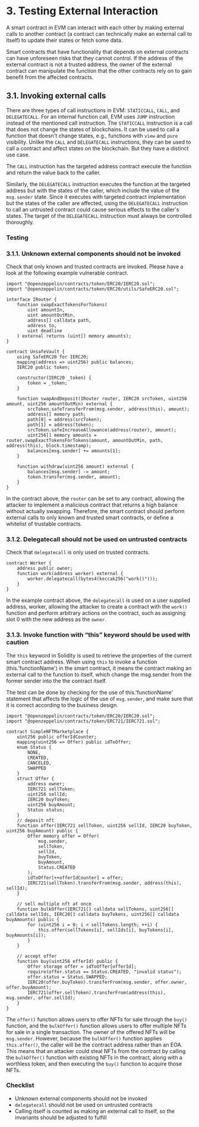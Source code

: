 # 3. Testing External Interaction

A smart contract in EVM can interact with each other by making external calls to another contract (a contract can technically make an external call to itself) to update their states or fetch some data.

Smart contracts that have functionality that depends on external contracts can have unforeseen risks that they cannot control. If the address of the external contract is not a trusted address, the owner of the external contract can manipulate the function that the other contracts rely on to gain benefit from the affected contracts.

## **3.1. Invoking external calls** <a href="#invoking-external-calls" id="invoking-external-calls"></a>

There are three types of call instructions in EVM: `STATICCALL`, `CALL`, and `DELEGATECALL`. For an internal function call, EVM uses `JUMP` instruction instead of the mentioned call instruction. The `STATICCALL` instruction is a call that does not change the states of blockchains. It can be used to call a function that doesn't change states, e.g., functions with `view` and `pure` visibility. Unlike the `CALL` and `DELEGATECALL` instructions, they can be used to call a contract and affect states on the blockchain. But they have a distinct use case.

The `CALL` instruction has the targeted address contract execute the function and return the value back to the caller.

Similarly, the `DELEGATECALL` instruction executes the function at the targeted address but with the states of the caller, which include the value of the `msg.sender` state. Since it executes with targeted contract implementation but the states of the caller are affected, using the `DELEGATECALL` instruction to call an untrusted contract could cause serious effects to the caller's states. The target of the `DELEGATECALL` instruction must always be controlled thoroughly.

### **Testing**

### **3.1.1. Unknown external components should not be invoked**

Check that only known and trusted contracts are invoked. Please have a look at the following example vulnerable contract.

```solidity
import "@openzeppelin/contracts/token/ERC20/IERC20.sol";
import "@openzeppelin/contracts/token/ERC20/utils/SafeERC20.sol";

interface IRouter {
    function swapExactTokensForTokens(
        uint amountIn,
        uint amountOutMin,
        address[] calldata path,
        address to,
        uint deadline
    ) external returns (uint[] memory amounts);
}

contract UnsafeVault {
    using SafeERC20 for IERC20;
    mapping(address => uint256) public balances;
    IERC20 public token;

    constructor(IERC20 _token) {
        token = _token;
    }

    function swapAndDeposit(IRouter router, IERC20 srcToken, uint256 amount, uint256 amountOutMin) external {
        srcToken.safeTransferFrom(msg.sender, address(this), amount);
        address[] memory path;
        path[0] = address(srcToken);
        path[1] = address(token);
        srcToken.safeIncreaseAllowance(address(router), amount);
        uint256[] memory amounts = router.swapExactTokensForTokens(amount, amountOutMin, path, address(this), block.timestamp);
        balances[msg.sender] += amounts[1];
    }

    function withdraw(uint256 amount) external {
        balances[msg.sender] -= amount;
        token.transfer(msg.sender, amount);
    }
}
```

In the contract above, the `router` can be set to any contract, allowing the attacker to implement a malicious contract that returns a high balance without actually swapping. Therefore, the smart contract should perform external calls to only known and trusted smart contracts, or define a whitelist of trustable contracts.

### **3.1.2.** **Delegatecall should not be used on untrusted contracts**

Check that `delegatecall` is only used on trusted contracts.

```solidity
contract Worker {
    address public owner;
    function work(address worker) external {
        worker.delegatecall(bytes4(keccak256("work()")));
    }
}
```

In the example contract above, the `delegatecall` is used on a user supplied address, worker, allowing the attacker to create a contract with the `work()` function and perform arbitrary actions on the contract, such as assigning slot 0 with the new address as the `owner`.

### **3.1.3. Invoke function with “this” keyword should be used with caution**

The `this` keyword in Solidity is used to retrieve the properties of the current smart contract address. When using `this` to invoke a function (this.'functionName') in the smart contract, it means the contract making an external call to the function to itself, which change the msg.sender from the former sender into the the contract itself.

The test can be done by checking for the use of this.'functionName' statement that affects the logic of the use of `msg.sender`, and make sure that it is correct according to the business design.

```solidity
import "@openzeppelin/contracts/token/ERC20/IERC20.sol";
import "@openzeppelin/contracts/token/ERC721/IERC721.sol";

contract SimpleNFTMarketplace {
    uint256 public offerIdCounter;
    mapping(uint256 => Offer) public idToOffer;
    enum Status {
        NONE,
        CREATED,
        CANCELED,
        SWAPPED
    }
    struct Offer {
        address owner;
        IERC721 sellToken;
        uint256 sellId;
        IERC20 buyToken;
        uint256 buyAmount;
        Status status;
    }
    // deposit nft
    function offer(IERC721 sellToken, uint256 sellId, IERC20 buyToken, uint256 buyAmount) public {
        Offer memory offer = Offer(
            msg.sender,
            sellToken,
            sellId,
            buyToken,
            buyAmount,
            Status.CREATED
        );
        idToOffer[++offerIdCounter] = offer;
        IERC721(sellToken).transferFrom(msg.sender, address(this), sellId);
    }
   
    // sell multiple nft at once
    function bulkOffer(IERC721[] calldata sellTokens, uint256[] calldata sellIds, IERC20[] calldata buyTokens, uint256[] calldata buyAmounts) public {
        for (uint256 i = 0; i < sellTokens.length; ++i) {
            this.offer(sellTokens[i], sellIds[i], buyTokens[i], buyAmounts[i]);
        }
    }

    // accept offer
    function buy(uint256 offerId) public {
        Offer storage offer = idToOffer[offerId];
        require(offer.status == Status.CREATED, "invalid status");
        offer.status = Status.SWAPPED;
        IERC20(offer.buyToken).transferFrom(msg.sender, offer.owner, offer.buyAmount);
        IERC721(offer.sellToken).transferFrom(address(this), msg.sender, offer.sellId);
    }
}
```

The `offer()` function allows users to offer NFTs for sale through the `buy()` function, and the `bulkOffer()` function allows users to offer multiple NFTs for sale in a single transaction. The owner of the offered NFTs will be `msg.sender`. However, because the `bulkOffer()` function applies `this.offer()`, the caller will be the contract address rather than an EOA. This means that an attacker could steal NFTs from the contract by calling the `bulkOffer()` function with existing NFTs in the contract, along with a worthless token, and then executing the `buy()` function to acquire those NFTs.

### Checklist <a href="#checklist" id="checklist"></a>

* Unknown external components should not be invoked
* `delegatecall` should not be used on untrusted contracts
* Calling itself is counted as making an external call to itself, so the invariants should be adjusted to fulfill
